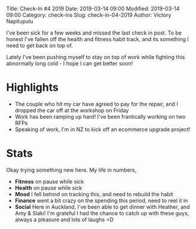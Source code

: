 Title: Check-In #4 2019
Date: 2019-03-14 09:00
Modified: 2019-03-14 09:00
Category: check-ins
Slug: check-in-04-2019
Author: Victory Napitupulu

I've been sick for a few weeks and missed the last check in post.
To be honest I've fallen off the health and fitness habit track, and its something I need to get back on top of.

Lately I've been pushing myself to stay on top of work while fighting this abnormally long cold - I hope I can get better soon!


# Highlights #
* The couple who hit my car have agreed to pay for the repair, and I dropped the car off at the workshop on Friday
* Work has been ramping up hard! I've been frantically working on two RFPs
* Speaking of work, I'm in NZ to kick off an ecommerce upgrade project!


# Stats #
Okay trying something new here. My life in numbers,

* **Fitness** on pause while sick
* **Health** on pause while sick
* **Mood** I fell behind on tracking this, and need to rebuild the habit
* **Finance** went a bit crazy on the spending this period, need to reel it in
* **Social** Here in Auckland, I've been able to get dinner with Heather, and Amy & Siaki! I'm grateful I had the chance to catch up with these guys, always a pleasure and lots of laughs =D
